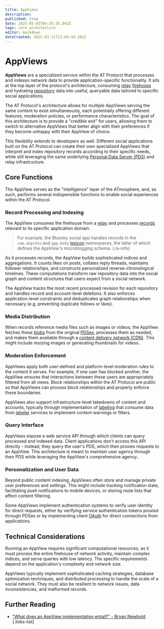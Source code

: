 ```yaml
---
title: AppViews
description: 
published: true
date: 2025-05-03T04:35:35.043Z
tags: core architecture
editor: markdown
dateCreated: 2025-03-31T22:03:44.282Z
---
```


# AppViews
**AppViews** are a specialized service within the AT Protocol that processes and indexes network data to provide application-specific functionality. It sits at the top layer of the protocol's architecture, consuming [relay](/en/wiki/reference/core-architecture/relay) [firehoses](/en/wiki/reference/networking/firehose) and hydrating [repository](/en/wiki/reference/core-architecture/pds) data into useful, queryable data tailored to specific social applications.

The AT Protocol's architecture allows for multiple AppViews serving the same content to exist simultaneously, each potentially offering different features, moderation policies, or performance characteristics. The goal of this architecture is to provide a "credible exit" for users, allowing them to switch to alternative AppViews that better align with their preferences if they become unhappy with their AppView of choice.

This flexibility extends to developers as well. Different social applications built on the AT Protocol can create their own specialized AppViews that interpret and index repository records according to their specific needs, while still leveraging the same underlying [Personal Data Server (PDS)](/en/wiki/reference/core-architecture/pds) and relay infrastructure. 

## Core Functions
The AppView serves as the "intelligence" layer of the ATmosphere, and, as such, performs several indispensible functions to enable social experiences within the AT Protocol.

### Record Processing and Indexing
The AppView consumes the firehouse from a [relay](/en/wiki/reference/core-architecture/relay) and processes [records](/en/wiki/reference/data/records) relevant to its specific application domain.

> For example, the Bluesky social app handles records in the `com.atproto` and `app.bsky` [lexicon](/en/wiki/reference/lexicons) namespaces, the latter of which defines the AppView's microblogging schema.
{.is-info}

As it processes records, the AppView builds sophisticated indices and aggregations. It counts likes on posts, collates reply threads, maintains follower relationships, and constructs personalized reverse-chronological timelines. These computations transform raw repository data into the social graph and content structures that users expect from a social network.

The AppView tracks the most recent processed revision for each repository and handles record and account-level deletions. It also enforces application-level constraints and deduplicates graph relationships when necessary (e.g. preventing duplicate follows or likes).

### Media Distribution
When records reference media files such as images or videos, the AppView fetches these [blobs](/en/wiki/reference/data/blobs) from the original [PDSes](/en/wiki/reference/core-architecture/pds), processes them as needed, and makes them available through a [content delivery network (CDN)](https://en.wikipedia.org/wiki/Content_delivery_network). This might include resizing images or generating thumbnails for videos.

### Moderation Enforcement
AppViews apply both user-defined and platform-level moderation rules to the content it serves. For example, if one user has blocked another, the AppView ensures that interactions between these users are appropriately filtered from all views. Block relationships within the AT Protocol are public so that AppViews can process block relationships and properly enforce these boundaries.

AppViews also support infrastructure-level takedowns of content and accounts, typically through implementation of [labeling](/en/wiki/reference/opinionated-services/labels) that consume data from [labeler](/en/wiki/reference/opinionated-services/labelers) services to implement content warnings or filters.

### Query Interface
AppViews expose a web service API through which clients can query processed and indexed data. Client applications don't access this API directly - instead, they query the user's PDS, which then proxies requests to an AppView. This architecture is meant to maintain user agency through their PDS while leveraging the AppView's comprehensive agency..

### Personalization and User Data
Beyond public content indexing, AppViews often store and manage private user preferences and settings. This might include tracking notification state, facilitating push notifications to mobile devices, or storing mute lists that affect content filtering.

Some AppViews implement authentication systems to verify user identity for direct requests, either by verifying service authentication tokens proxied through PDSes or by implementing client [OAuth](/en/wiki/reference/networking/oauth) for direct connections from applications.

## Technical Considerations
Running an AppView requires significant computational resources, as it must process the entire firehouse of network activity, maintain complex indices, and serve queries with low latency. The specific requirements depend on the application's complexity and network size.

AppViews typically implement sophisticated caching strategies, database optimization techniques, and distributed processing to handle the scale of a social network. They must also be resilient to network issues, data inconsistencies, and malformed records. 

## Further Reading
- ["What does an AppView implementation entail?" - Bryan Newbold](https://github.com/bluesky-social/atproto/discussions/2961)
{.links-list}
